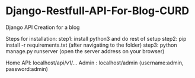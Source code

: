 # Django-Restfull-API-For-Blog-CURD
Django API Creation for a blog

Steps for installation:
step1: install python3 and do rest of setup
step2: pip install -r requirements.txt (after navigating to the folder)
step3: python manage.py runserver (open the server address on your browser)

Home API: localhost/api/v1/...
Admin : localhost/admin (username:admin, password:admin)
